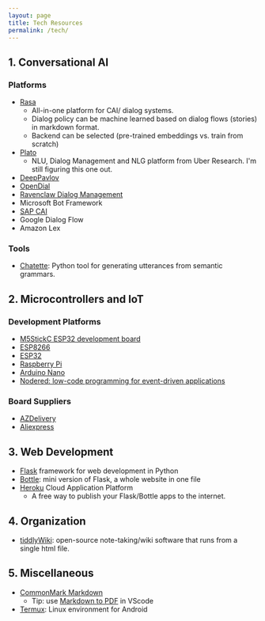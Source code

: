 ```yaml
---
layout: page
title: Tech Resources
permalink: /tech/
---
```

## 1. Conversational AI

### Platforms

- [Rasa](rasa.com)
  - All-in-one platform for CAI/ dialog systems. 
  - Dialog policy can be machine learned based on dialog flows (stories) in markdown format.
  - Backend can be selected (pre-trained embeddings vs. train from scratch)
- [Plato](https://github.com/uber-research/plato-research-dialogue-system)
  - NLU, Dialog Management and NLG platform from Uber Research. I'm still figuring this one out.
- [DeepPavlov](https://deeppavlov.ai/)
- [OpenDial](http://www.opendial-toolkit.net/)
- [Ravenclaw Dialog Management](https://www.cs.cmu.edu/~dbohus/ravenclaw-olympus/research.html)
- Microsoft Bot Framework
- [SAP CAI](cai.tools.sap)
- Google Dialog Flow
- Amazon Lex

### Tools

- [Chatette](https://pypi.org/project/chatette/): Python tool for generating utterances from semantic grammars.

## 2. Microcontrollers and IoT

### Development Platforms

- [M5StickC ESP32 development board](https://m5stack.com/products/stick-c)
- [ESP8266](https://www.espressif.com/en/products/hardware/esp8266ex/overview)
- [ESP32](https://www.espressif.com/en/products/hardware/esp32/overview)
- [Raspberry Pi](https://www.raspberrypi.org/)
- [Arduino Nano](https://www.arduino.cc/en/pmwiki.php?n=Main/ArduinoBoardNano)
- [Nodered: low-code programming for event-driven applications](https://nodered.org/)

### Board Suppliers

- [AZDelivery](https://azdelivery.de/)
- [Aliexpress](https://www.aliexpress.com)

## 3. Web Development

- [Flask](https://palletsprojects.com/p/flask/) framework for web development in Python
- [Bottle](https://github.com/bottlepy/bottle): mini version of Flask, a whole website in one file
- [Heroku](https://www.heroku.com/what) Cloud Application Platform
  - A free way to publish your Flask/Bottle apps to the internet.

## 4. Organization

- [tiddlyWiki](https://tiddlywiki.com/): open-source note-taking/wiki software that runs from a single html file.

## 5. Miscellaneous

- [CommonMark Markdown](https://commonmark.org/help/)
  - Tip: use [Markdown to PDF](https://marketplace.visualstudio.com/items?itemName=yzane.markdown-pdf) in VScode
- [Termux](https://termux.com/): Linux environment for Android

